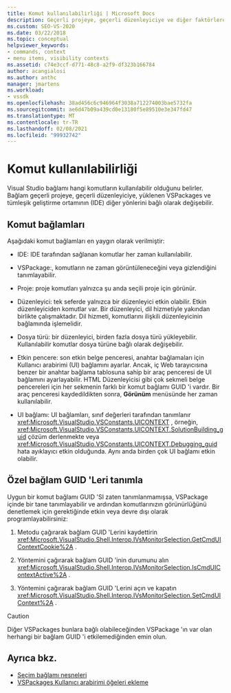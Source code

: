 ```yaml
---
title: Komut kullanılabilirliği | Microsoft Docs
description: Geçerli projeye, geçerli düzenleyiciye ve diğer faktörlere bağlı olarak yapılan, Visual Studio 'da hangi komutların kullanılabildiğini belirleyen komut bağlamını öğrenin.
ms.custom: SEO-VS-2020
ms.date: 03/22/2018
ms.topic: conceptual
helpviewer_keywords:
- commands, context
- menu items, visibility contexts
ms.assetid: c74e3ccf-d771-48c8-a2f9-df323b166784
author: acangialosi
ms.author: anthc
manager: jmartens
ms.workload:
- vssdk
ms.openlocfilehash: 38ad456c6c946964f3038a712274003bae5732fa
ms.sourcegitcommit: ae6d47b09a439cd0e13180f5e89510e3e347fd47
ms.translationtype: MT
ms.contentlocale: tr-TR
ms.lasthandoff: 02/08/2021
ms.locfileid: "99932742"
---
```

# <a name="command-availability"></a>Komut kullanılabilirliği

Visual Studio bağlamı hangi komutların kullanılabilir olduğunu belirler. Bağlam geçerli projeye, geçerli düzenleyiciye, yüklenen VSPackages ve tümleşik geliştirme ortamının (IDE) diğer yönlerini bağlı olarak değişebilir.

## <a name="command-contexts"></a>Komut bağlamları

Aşağıdaki komut bağlamları en yaygın olarak verilmiştir:

- IDE: IDE tarafından sağlanan komutlar her zaman kullanılabilir.

- VSPackage:, komutların ne zaman görüntüleneceğini veya gizlendiğini tanımlayabilir.

- Proje: proje komutları yalnızca şu anda seçili proje için görünür.

- Düzenleyici: tek seferde yalnızca bir düzenleyici etkin olabilir. Etkin düzenleyiciden komutlar var. Bir düzenleyici, dil hizmetiyle yakından birlikte çalışmaktadır. Dil hizmeti, komutlarını ilişkili düzenleyicinin bağlamında işlemelidir.

- Dosya türü: bir düzenleyici, birden fazla dosya türü yükleyebilir. Kullanılabilir komutlar dosya türüne bağlı olarak değişebilir.

- Etkin pencere: son etkin belge penceresi, anahtar bağlamaları için Kullanıcı arabirimi (UI) bağlamını ayarlar. Ancak, iç Web tarayıcısına benzer bir anahtar bağlama tablosuna sahip bir araç penceresi de UI bağlamını ayarlayabilir. HTML Düzenleyicisi gibi çok sekmeli belge pencereleri için her sekmenin farklı bir komut bağlamı GUID 'i vardır. Bir araç penceresi kaydedildikten sonra, **Görünüm** menüsünde her zaman kullanılabilir.

- UI bağlamı: UI bağlamları, sınıf değerleri tarafından tanımlanır <xref:Microsoft.VisualStudio.VSConstants.UICONTEXT> , örneğin, <xref:Microsoft.VisualStudio.VSConstants.UICONTEXT.SolutionBuilding_guid> çözüm derlenmekte veya <xref:Microsoft.VisualStudio.VSConstants.UICONTEXT.Debugging_guid> hata ayıklayıcı etkin olduğunda. Aynı anda birden çok UI bağlamı etkin olabilir.

## <a name="define-custom-context-guids"></a>Özel bağlam GUID 'Leri tanımla

Uygun bir komut bağlamı GUID 'SI zaten tanımlanmamışsa, VSPackage içinde bir tane tanımlayabilir ve ardından komutlarınızın görünürlüğünü denetlemek için gerektiğinde etkin veya devre dışı olarak programlayabilirsiniz:

1. Metodu çağırarak bağlam GUID 'Lerini kaydettirin <xref:Microsoft.VisualStudio.Shell.Interop.IVsMonitorSelection.GetCmdUIContextCookie%2A> .

2. Yöntemini çağırarak bağlam GUID 'inin durumunu alın <xref:Microsoft.VisualStudio.Shell.Interop.IVsMonitorSelection.IsCmdUIContextActive%2A> .

3. Yöntemini çağırarak bağlam GUID 'Lerini açın ve kapatın <xref:Microsoft.VisualStudio.Shell.Interop.IVsMonitorSelection.SetCmdUIContext%2A> .

> [!CAUTION]
> Diğer VSPackages bunlara bağlı olabileceğinden VSPackage 'ın var olan herhangi bir bağlam GUID 'i etkilemediğinden emin olun.

## <a name="see-also"></a>Ayrıca bkz.

- [Seçim bağlamı nesneleri](../../extensibility/internals/selection-context-objects.md)
- [VSPackages Kullanıcı arabirimi öğeleri ekleme](../../extensibility/internals/how-vspackages-add-user-interface-elements.md)

